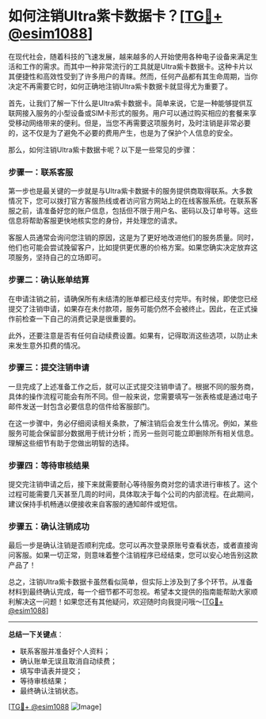 # 如何注销Ultra紫卡数据卡？[[TG💪+ @esim1088](https://t.me/s/esim1088)]

在现代社会，随着科技的飞速发展，越来越多的人开始使用各种电子设备来满足生活和工作的需求。而其中一种非常流行的工具就是Ultra紫卡数据卡。这种卡片以其便捷性和高效性受到了许多用户的青睐。然而，任何产品都有其生命周期，当你决定不再需要它时，如何正确地注销Ultra紫卡数据卡就显得尤为重要了。

首先，让我们了解一下什么是Ultra紫卡数据卡。简单来说，它是一种能够提供互联网接入服务的小型设备或SIM卡形式的服务。用户可以通过购买相应的套餐来享受移动网络带来的便利。但是，当您不再需要这项服务时，及时注销是非常必要的，这不仅是为了避免不必要的费用产生，也是为了保护个人信息的安全。

那么，如何注销Ultra紫卡数据卡呢？以下是一些常见的步骤：

### 步骤一：联系客服

第一步也是最关键的一步就是与Ultra紫卡数据卡的服务提供商取得联系。大多数情况下，您可以拨打官方客服热线或者访问官方网站上的在线客服系统。在联系客服之前，请准备好您的账户信息，包括但不限于用户名、密码以及订单号等。这些信息将帮助客服更快地核实您的身份，并处理您的请求。

客服人员通常会询问您注销的原因，这是为了更好地改进他们的服务质量。同时，他们也可能会尝试挽留客户，比如提供更优惠的价格方案。如果您确实决定放弃这项服务，坚持自己的立场即可。

### 步骤二：确认账单结算

在申请注销之前，请确保所有未结清的账单都已经支付完毕。有时候，即使您已经提交了注销申请，如果存在未付款项，服务可能仍然不会被终止。因此，在正式操作前检查一下自己的消费记录是很重要的。

此外，还要注意是否有任何自动续费设置。如果有，记得取消这些选项，以防止未来发生意外扣费的情况。

### 步骤三：提交注销申请

一旦完成了上述准备工作之后，就可以正式提交注销申请了。根据不同的服务商，具体的操作流程可能会有所不同。但一般来说，您需要填写一张表格或是通过电子邮件发送一封包含必要信息的信件给客服部门。

在这一步骤中，务必仔细阅读相关条款，了解注销后会发生什么情况。例如，某些服务可能会保留部分数据用于统计分析；而另一些则可能立即删除所有相关信息。理解这些细节有助于您做出明智的选择。

### 步骤四：等待审核结果

提交完注销申请之后，接下来就需要耐心等待服务商对您的请求进行审核了。这个过程可能需要几天甚至几周的时间，具体取决于每个公司的内部流程。在此期间，建议保持手机畅通以便接收来自客服的通知邮件或短信。

### 步骤五：确认注销成功

最后一步是确认注销是否顺利完成。您可以再次登录原账号查看状态，或者直接询问客服。如果一切正常，则意味着整个注销程序已经结束，您可以安心地告别这款产品了！

总之，注销Ultra紫卡数据卡虽然看似简单，但实际上涉及到了多个环节。从准备材料到最终确认完成，每一个细节都不可忽视。希望本文提供的指南能帮助大家顺利解决这一问题！如果您还有其他疑问，欢迎随时向我提问哦～[[TG💪+ @esim1088](https://t.me/s/esim1088)]

---

**总结一下关键点**：
- 联系客服并准备好个人资料；
- 确认账单无误且取消自动续费；
- 填写申请表并提交；
- 等待审核结果；
- 最终确认注销状态。

[[TG💪+ @esim1088](https://t.me/s/esim1088) ![Image](https://i.postimg.cc/4NQfJmqS/Snipaste-2025-05-13-00-14-12.png)]